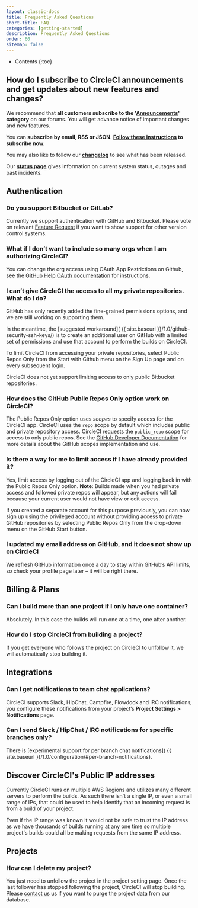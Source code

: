```yaml
---
layout: classic-docs
title: Frequently Asked Questions
short-title: FAQ
categories: [getting-started]
description: Frequently Asked Questions
order: 60
sitemap: false
---
```


* Contents
{:toc}

## How do I subscribe to CircleCI announcements and get updates about new features and changes?

We recommend that **all customers subscribe to the '[Announcements](https://discuss.circleci.com/c/announcements)' category** on our forums. You will get advance notice of important changes and new features.

You can **subscribe by email, RSS or JSON**. **[Follow these instructions](https://discuss.circleci.com/t/how-to-subscribe-to-announcements-and-notifications-from-circleci-email-rss-json/5616) to subscribe now.**

You may also like to follow our **[changelog](https://circleci.com/changelog/)** to see what has been released.

Our **[status page](https://status.circleci.com/)** gives information on current system status, outages and past incidents.

## Authentication

### Do you support Bitbucket or GitLab?

Currently we support authentication with GitHub and Bitbucket. Please vote on relevant [Feature Request](https://discuss.circleci.com/c/feature-requests) if you want to show support for other version control systems.

### What if I don’t want to include so many orgs when I am authorizing CircleCI?
 
You can change the org access using OAuth App Restrictions on Github, see the [GitHub Help OAuth documentation](https://help.github.com/articles/about-oauth-app-access-restrictions/) for instructions.
 
### I can’t give CircleCI the access to all my private repositories. What do I do?
GitHub has only recently added the fine-grained permissions options, and we are still working on supporting them.

In the meantime, the [suggested workaround]( {{ site.baseurl }}/1.0/github-security-ssh-keys/) is to create an additional user on GitHub with a limited set of permissions and use that account to perform the builds on CircleCI.

To limit CircleCI from accessing your private repositories, select Public Repos Only from the Start with Github menu on the Sign Up page and on every subsequent login.
 
CircleCI does not yet support limiting access to only public Bitbucket repositories.
 
### How does the GitHub Public Repos Only option work on CircleCI?
 
The Public Repos Only option uses *scopes* to specify access for the CircleCI app. CircleCI uses the `repo` scope by default which includes public and private repository access. CircleCI requests the `public_repo` scope for access to only public repos. See the [GitHub Developer Documentation](https://developer.github.com/apps/building-integrations/setting-up-and-registering-oauth-apps/about-scopes-for-oauth-apps/) for more details about the GitHub scopes implementation and use.
 
### Is there a way for me to limit access if I have already provided it?
 
Yes, limit access by logging out of the CircleCI app and logging back in with the Public Repos Only option. **Note**: Builds made when you had private access and followed private repos will appear, but any actions will fail because your current user would not have view or edit access.

If you created a separate account for this purpose previously, you can now sign up using the privileged account without providing access to private GitHub repositories by selecting Public Repos Only from the drop-down menu on the GitHub Start button.

### I updated my email address on GitHub, and it does not show up on CircleCI

We refresh GitHub information once a day to stay within GitHub’s API
limits, so check your profile page later – it will be right there.

## Billing & Plans

### Can I build more than one project if I only have one container?

Absolutely. In this case the builds will run one at a time, one after
another.

### How do I stop CircleCI from building a project?

If you get everyone who follows the project on CircleCI to unfollow it, we
will automatically stop building it.

## Integrations

### Can I get notifications to team chat applications?

CircleCI supports Slack, HipChat, Campfire, Flowdock and IRC notifications; you configure these notifications from your project’s **Project Settings > Notifications** page.

### Can I send Slack / HipChat / IRC notifications for specific branches only?

There is [experimental support for per branch chat notifications]( {{ site.baseurl }}/1.0/configuration/#per-branch-notifications). 

## Discover CircleCI's Public IP addresses

Currently CircleCI runs on multiple AWS Regions and utilizes many different
servers to perform the builds. As such there isn't a single IP, or even a small
range of IPs, that could be used to help identify that an incoming request is
from a build of your project.

Even if the IP range was known it would not be safe to trust the IP address as
we have thousands of builds running at any one time so multiple project's 
builds could all be making requests from the same IP address.

## Projects

### How can I delete my project?

You just need to unfollow the project in the project setting page. Once the last follower has stopped following the project, CircleCI will stop building.
Please [contact us](https://support.circleci.com/hc/en-us) us if you want to purge the project data from our database.
